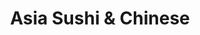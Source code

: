 ---
layout: place
title: "Asia Sushi & Chinese"
permalink: /new-jersey/hoboken/asia-sushi-chinese.html
stateAbbr: NJ
stateName: New Jersey
cityName: Hoboken
seo:
  name: "Asia Sushi & Chinese"
  type: Restaurant
  links: http://www.asiasushichinesenj.com/
description: "Counter-serve storefront with a long menu featuring standard Chinese eats, sushi & lunch specials. Asia Sushi & Chinese serves delicious sushi in Hoboken, New Jersey. Try fresh Japanese dishes for a great dining experience. Available for takeout, delivery, lunch, and dinner."
place_id: ChIJ0TXP6NhZwokRPsUPxsQkgwI
photos:
  - name: >-
      places/ChIJ0TXP6NhZwokRPsUPxsQkgwI/photos/AeeoHcJEZ-RBMel2rqzQ3EGMjrJw6DDbLcaTMI3a4GzDqLR04ROlGN6BQtSjQ3gj1vXStpvVVF6fjYQSCO4kESw7iDcRXm8ZQQ1jNkRUE7jgj5ja6SEXOLkXGIToDLGuHSIPGc2iO4fEfaUR8c_-Gki5iD7XTbrXIL8_jJDjKDgD_tPgnc5nhCcOaBpCMK8evk06p64eAXAWypvSAv1lS7CTLVerfY38GJCWlKZEdTJ79zW-Qa0rWUjnvmbdtWR2578fiqiOblBTn1kG9-x7M7Y6K4DBL_xBksmO9n4r5Z030OFtQbMGdKzOcBMkV-IomZ0G8qOM1HHsx6ViNQIG72SuHyV_QKV9jyYW9BuQT3ecm0gVo2vfJq1EEpIENUy5V-_3je41MfXwCIuOZXD-u_NtWEtWPckG7CqOwWBRKjFGR7duHc-R
    widthPx: 3024
    heightPx: 4032
    authorAttributions:
      - displayName: George Loaiza
        uri: https://maps.google.com/maps/contrib/110165577725151228759
        photoUri: >-
          https://lh3.googleusercontent.com/a-/ALV-UjWVzVqyxMVf_Zcx6y3xpCm_8sG0Y7ffDEH2ifIEDOjtSbPVVpXJxQ=s100-p-k-no-mo
    flagContentUri: >-
      https://www.google.com/local/imagery/report/?cb_client=maps_api_places.places_api&image_key=!1e10!2sCIHM0ogKEICAgIDut53DggE&hl=en-US
    googleMapsUri: >-
      https://www.google.com/maps/place//data=!3m4!1e2!3m2!1sCIHM0ogKEICAgIDut53DggE!2e10!4m2!3m1!1s0x89c259d8e8cf35d1:0x28324c4c60fc53e
  - name: >-
      places/ChIJ0TXP6NhZwokRPsUPxsQkgwI/photos/AeeoHcJzeYa85UBnophj9t42WZs4f7HEOknIDqMHz86_MHtfgADeqbk2ManQFgX6H2YARkVdZjReg6EY4R2dWG6uDL3JzB2o3EWQhfauPUTuMvcdcvme-lfOp05pmVJoKhyNudIfIMMgMqFhPG6a8TEyrZ0rh_xJzThwtmll5J1AKrtCUX9sW47-krSJbs_5PgQAmjtz0C3VirvisHoSpSmWMFz3X2Kpk0SkEQSXwP04Xvff_q3BtBCExqzrWPBTrd3meR9PFjBfnXnWFogx84RZlCKcbaWYnwsnfpRAp4vhJIhqaJ9NbkjEJ14-UEZHnNyj8L6eJUuzO4pRvYIibO7KrsJqgZrxmslpCDh-rio-6N1xCqFhbREzNzYOx7EoN04CT8N4kiRf5fsZ2cfG1jBMCFJpvj1s8DQd6_lY_QacEPgCtQ
    widthPx: 683
    heightPx: 1024
    authorAttributions:
      - displayName: Dave Cook
        uri: https://maps.google.com/maps/contrib/101523293730959956425
        photoUri: >-
          https://lh3.googleusercontent.com/a-/ALV-UjVQHYlOUgRCtKQuOep--oSk7hWZd00f1bPdZPjYDsDYs7kADjj2=s100-p-k-no-mo
    flagContentUri: >-
      https://www.google.com/local/imagery/report/?cb_client=maps_api_places.places_api&image_key=!1e10!2sCIHM0ogKEICAgIClrtykFw&hl=en-US
    googleMapsUri: >-
      https://www.google.com/maps/place//data=!3m4!1e2!3m2!1sCIHM0ogKEICAgIClrtykFw!2e10!4m2!3m1!1s0x89c259d8e8cf35d1:0x28324c4c60fc53e
  - name: >-
      places/ChIJ0TXP6NhZwokRPsUPxsQkgwI/photos/AeeoHcJDJ3rQHJUU2RWJHK6J2sbFXR4gujOnlwt-vrXZceZbDFm310LBVc1BR15UO8Wv_oHN3B_HqrIKc5Wt-I5ucRw0Vw6zhPIdIQlWg1pwxo2COuLRoLMaunqvpfytPgg-LdEOGk2T27y48tEupdeWepF8XBmnaz8dy-dd0U2s8zUKjDh5atnCFjlDKT6aSri95kjtrr0Kf1ZlpQoml5QqIKBwzpJpNTUIsosEjKricRrHpJ-N-z4mZ6rW2ttljg4ZsHq9q1fQdl-uG7widVkC8l47NwucSwDHjJTh0bahUPYlgvh_fe7fhgNIpZHlCMFNDe50ts-HiQ2xQKxMIwZRmVFVM-KIEdvdcMg2m-zA63ZgxLYWapHknlseUVKJwKH-Sc11Z9dkyiYlKKHp8AgkYIppOKmvG9VQTxEQo8_JN8NYYA
    widthPx: 3000
    heightPx: 4000
    authorAttributions:
      - displayName: Ren P
        uri: https://maps.google.com/maps/contrib/108409950672444884144
        photoUri: >-
          https://lh3.googleusercontent.com/a-/ALV-UjVPboGNjQ7FOXz2xsSvWUAWBYTemWcZGnt1SwZbD1U_dC72D2F4=s100-p-k-no-mo
    flagContentUri: >-
      https://www.google.com/local/imagery/report/?cb_client=maps_api_places.places_api&image_key=!1e10!2sCIHM0ogKEICAgICT-uj2dg&hl=en-US
    googleMapsUri: >-
      https://www.google.com/maps/place//data=!3m4!1e2!3m2!1sCIHM0ogKEICAgICT-uj2dg!2e10!4m2!3m1!1s0x89c259d8e8cf35d1:0x28324c4c60fc53e
  - name: >-
      places/ChIJ0TXP6NhZwokRPsUPxsQkgwI/photos/AeeoHcIShrHgYbqzGkYZql5cqxoNVlVSD3S-Hd_NqWjXOEkxHgFlr2MtrHxFyjlHS5W8rf_13DEs9dJM8ocl2se_OWGaYRvg4ahYindpbwamrhQCrrUEVjDyYVeczHy4TbvTM4tHEqL3rJE7vlhrBWioTGRB1bZ6AQnmcnP0dlOOVcXBrIsqT-39OAtxn4awQN0IVnWk0JUzX-wF_TqdlI203kl30CEDQxfCscxpik6II7XbLJIa2IV0tAI8CMiU1efnXnPu08Zk1U28zk46BeGuXO1Kq7OeqIVpI48T0CbtcfaZBitgLkO32xgjyMfCwBT0PV11dm9v_iKUBsaKWKXJYu-OfCwOBw720Smw-EoLvsTfjQkvng1itOtmQEosJkSVW2PQocI7QMhI18ZfojkYG5H8qtan8GyZR3gSWbLqs3I
    widthPx: 3024
    heightPx: 4032
    authorAttributions:
      - displayName: Francis Noonan
        uri: https://maps.google.com/maps/contrib/116343929379599644011
        photoUri: >-
          https://lh3.googleusercontent.com/a/ACg8ocL4AgbT9WyXEk7wWD4sks8wNV3-IHwyBYEpnA3IJzEsn6U1qQ=s100-p-k-no-mo
    flagContentUri: >-
      https://www.google.com/local/imagery/report/?cb_client=maps_api_places.places_api&image_key=!1e10!2sCIHM0ogKEICAgIC76u6MXQ&hl=en-US
    googleMapsUri: >-
      https://www.google.com/maps/place//data=!3m4!1e2!3m2!1sCIHM0ogKEICAgIC76u6MXQ!2e10!4m2!3m1!1s0x89c259d8e8cf35d1:0x28324c4c60fc53e
  - name: >-
      places/ChIJ0TXP6NhZwokRPsUPxsQkgwI/photos/AeeoHcKkQWmO4-IQIwI3Q2bl-W82YXzipwSEvoT2gz0Kf2lyV4zSZLgdfUeMxgEFJFfF7e1Ah8ZlqPYehhzQvPaS6JtlWWHG_rtTMgrY8YC1JoIFXr2uanxyDWR5KyP51TlZHkxOg0oH2SwGF1jO_su_sK5ANd_-lFHNDUHrVzp3sBxPbAHnFCEaYAnltRf68z6ZI2NN9cSXGfxuSQ2_D-neltwSEICz9y91WcD7KW_XPamB9bZcVtMU53AxZdbqG1rH2Lwk3UYWvRCPKl4YEnXAWRYym7Uol9zGCrxnfJQDM11ID2KaAmEvjz5Tol49Np7WrTEszp-UilQyPMkcn5D_SuSIhcwSQQG91EFtwxPFr1955uFvoTrrI1dEdo5r4zyAMY89Jz__NjkjMiqlTcF9Q0KH_XHJGbF2ryXDo37dEUyv_igy
    widthPx: 3024
    heightPx: 4032
    authorAttributions:
      - displayName: Daniela Vélez
        uri: https://maps.google.com/maps/contrib/113628772511124260509
        photoUri: >-
          https://lh3.googleusercontent.com/a/ACg8ocIQqa6LvOXWNfsANWS_Ybv9JYWkTTKgsY8ckfZ5kzi76ptz5e8=s100-p-k-no-mo
    flagContentUri: >-
      https://www.google.com/local/imagery/report/?cb_client=maps_api_places.places_api&image_key=!1e10!2sCIHM0ogKEICAgICZp46FxwE&hl=en-US
    googleMapsUri: >-
      https://www.google.com/maps/place//data=!3m4!1e2!3m2!1sCIHM0ogKEICAgICZp46FxwE!2e10!4m2!3m1!1s0x89c259d8e8cf35d1:0x28324c4c60fc53e
  - name: >-
      places/ChIJ0TXP6NhZwokRPsUPxsQkgwI/photos/AeeoHcL4aH9NjMSA3lbjLilZUw29alFn8uo64qjlRDCBd3x236Djp5eE_DXROznSUzo-I8W4Jlg9ySJOm2D9yZKcfpakG7X_GOkblJpB6cvJ9vjU3ilYJXEKYfToaU2k4l05aYZ2uETfClsaAG7EJJDaMFCzf-BcdXY98i2-bY-iQ713P-A2-X3lohpRiShTpsa00DfAOkIIzIXOjFeP7g7dgE3yZLZJbNxrautXGh4ts5OecjR8HWTd_lITE66sx6NAnlKOF10UnbvG_jqJxw-Sxo-ED6GmFMh-mLVR-hPdbdN4xzsBEEb7DHaFu9qTSFgnFryPPrJ6ONxPWXKYCz5iIcvoth3kgIL6MDLe1-T8nnu9KrdfL4g5vDGqVlCn0wobJK37BWvUmzs365UNhURoSaQJoILA5c0nl_a3-w
    widthPx: 3920
    heightPx: 2204
    authorAttributions:
      - displayName: Agustanhakri Bakri
        uri: https://maps.google.com/maps/contrib/106577228907850750045
        photoUri: >-
          https://lh3.googleusercontent.com/a-/ALV-UjUg68qo_JS8lcsOA2vMCsedk_2JXnmmvmHKWx8LuxZFk_tOgnvR=s100-p-k-no-mo
    flagContentUri: >-
      https://www.google.com/local/imagery/report/?cb_client=maps_api_places.places_api&image_key=!1e10!2sCIHM0ogKEICAgICEyqtW&hl=en-US
    googleMapsUri: >-
      https://www.google.com/maps/place//data=!3m4!1e2!3m2!1sCIHM0ogKEICAgICEyqtW!2e10!4m2!3m1!1s0x89c259d8e8cf35d1:0x28324c4c60fc53e
  - name: >-
      places/ChIJ0TXP6NhZwokRPsUPxsQkgwI/photos/AeeoHcLYf6RmiRm4euA54rQ6UkCYOh4YPkY1R_1v26YiI9XRCpjDCKRmGNnYev-_SwbJGtiXwxKHH3T8472zkKMCkAThe5XQmUGq6Fq2_IyapEy_J0t3FYxbLZ4Cw0NDEvcwVwUnClzPsgzbJ0tOS0W3ZrHN-sFbe0dex7AtbTs0y7VzihjcuPbnOhimGvYcVGqL8wZem8fSS3wMxOQxZ2OizuJw3qV50OIDXrhCLSuLkNNHY9f0GCDBB3xaTOZD3oQudQNuGJBydsi3bqWKXFO6pUOzxFRV81Yp6LJnfK2bUDRnF6cc7owNSUDr_hrACDrlTZ1av6kXUHLYZZNV0GlPPlr3IAzUsoVRvr9VYcssmSZ0Iy6MFb1liFG1kvZZvFAzjwpPhsfLqALWtlF90RAbTB1cxEkFP4RJF9vMC6G7Vg2qxp0
    widthPx: 1170
    heightPx: 2070
    authorAttributions:
      - displayName: Ariana Davarpanah
        uri: https://maps.google.com/maps/contrib/112846691229742924681
        photoUri: >-
          https://lh3.googleusercontent.com/a/ACg8ocKkgpTMpz1TZLeGxvF55ubkrPaLzl-XQM4p05tiFMBH4grxEA=s100-p-k-no-mo
    flagContentUri: >-
      https://www.google.com/local/imagery/report/?cb_client=maps_api_places.places_api&image_key=!1e10!2sCIHM0ogKEICAgICu6ZKGrAE&hl=en-US
    googleMapsUri: >-
      https://www.google.com/maps/place//data=!3m4!1e2!3m2!1sCIHM0ogKEICAgICu6ZKGrAE!2e10!4m2!3m1!1s0x89c259d8e8cf35d1:0x28324c4c60fc53e
  - name: >-
      places/ChIJ0TXP6NhZwokRPsUPxsQkgwI/photos/AeeoHcJsdHPO8_8_kxD7kprln7Xtvx1pMYt-mhuAo3NuaXNjFBN4HJG8CjXpS8ffNLRAQfLcIq4zCtIWjo4FOF45xSVqqECrExmMXtslhWrh5G59qXR2QdNYRtXvlATkLS4FvgP-ET1kDlKb36aw4RmgcvWyHdqTBaTHsCdOir9ty8aBWVzSnzI2sp1tIZd7Lqh6dM7M7ggBRJnOZwNTsLdIKcKn27s3IaAwvfELz-6TwOjKuK8SBdcB0i8_bWidTZr2yhX06O6IJTi3M9FxEipqoGk3ioVFp1VXAmJmdffpyvzWbRIiXVDv9_6Q1RIFVpIbL6IPNPnXHZnKy1_-2lqL0IwjMUvz80vSBanTQfc7jYo7gbH_5sYyWtLgqfuvgl3H4_KtnckfwTB8fj__29DyrMbe0CAHDjHSmHChqfeWILPWRSI
    widthPx: 3325
    heightPx: 2268
    authorAttributions:
      - displayName: Charles Kraybill
        uri: https://maps.google.com/maps/contrib/114297289068935610015
        photoUri: >-
          https://lh3.googleusercontent.com/a-/ALV-UjXCYYDEykfv2yPE593pwjA05XpQSXFAemtBeBhAoJlxBOjgQ5nfGQ=s100-p-k-no-mo
    flagContentUri: >-
      https://www.google.com/local/imagery/report/?cb_client=maps_api_places.places_api&image_key=!1e10!2sCIHM0ogKEICAgIDNmriY7wE&hl=en-US
    googleMapsUri: >-
      https://www.google.com/maps/place//data=!3m4!1e2!3m2!1sCIHM0ogKEICAgIDNmriY7wE!2e10!4m2!3m1!1s0x89c259d8e8cf35d1:0x28324c4c60fc53e
  - name: >-
      places/ChIJ0TXP6NhZwokRPsUPxsQkgwI/photos/AeeoHcKbF4t9PMILfmVfqJmmGx_wb6Aj_ugZLnuEpTDLULH6wQUwQNjau8yCahC5CFSafnPKyiggDsRjSPvIlXI46tR42QYOflldXQ4dDG1YtsLoQqnd2ACc7njuB1Z3NMb3PomPrMAyuUmgrIhibYhQl4p4--ryG-ocDl0m2_UNKJQ3JmdHUCh7cMn4Bbs9it1IviXonQ_xXyalvov2jkpgjWohcQUGwuc8UbpmhmUcU1DhzEPOqGy7xzC5qnDetddQ2FQWauhO09_ktGQmZ3__HXOs3t2PVwTd5xzNpI9mMGg7cw3ltvfuw9xNR17NkMY8Su32mqwKr5QoLmvnL6XgF244szVg0ClcZUEbuTqhO8SDzBqKUcszHStbB8PPGtvmXqvQYLhTgWQQyOUT_JeRmzjg7rcZGVnttjM8_RMEPGc
    widthPx: 3024
    heightPx: 4032
    authorAttributions:
      - displayName: moonthaha choudhury
        uri: https://maps.google.com/maps/contrib/106598833672432388498
        photoUri: >-
          https://lh3.googleusercontent.com/a/ACg8ocKkBl6jYicnZTIq4kQIzxNbelWXxFzFydnp7EzMEtor3LAFGnw=s100-p-k-no-mo
    flagContentUri: >-
      https://www.google.com/local/imagery/report/?cb_client=maps_api_places.places_api&image_key=!1e10!2sCIHM0ogKEICAgICWop-QbA&hl=en-US
    googleMapsUri: >-
      https://www.google.com/maps/place//data=!3m4!1e2!3m2!1sCIHM0ogKEICAgICWop-QbA!2e10!4m2!3m1!1s0x89c259d8e8cf35d1:0x28324c4c60fc53e
  - name: >-
      places/ChIJ0TXP6NhZwokRPsUPxsQkgwI/photos/AeeoHcKBDNmeRtPAn2WRmeyv1h9nkWhdJTtY8ECyNJzI3t_56uJ21oOGgVGjeAoWCkq7IjbPvmJE_HUi7QNOSzqW2s6GudaqJtzfFca-ZtxN5wjPG6VRJhwNEtEnQPfONt82MYI-QfPgRQ4vXm9hJJDgID-MgMUT9nM4RN_iZ3n-F-evlX64CqhC1149o9wXwzxVQifJJSE0PPgGZlWoVkpgNiM1Kh7KNyHS3k28w_uMrHQnyzZ6i2tL4QfjATU_spp_ucU0ezgQpW_FBG1FSLmTpwdyKIpOqWPvOp_HR0duqvxJPr-lry5TXltR1mXuk9XjT7filjh8eN31AqXDuevpH6mDEPaeDOFJqFZoBtX9zVTpuDmrfCuaoC-lmJpEdH6cB3EPgsPTz7l5426bvO6mxEeeqTyZtv8wLv8BTuoR6S2RbA
    widthPx: 3024
    heightPx: 4032
    authorAttributions:
      - displayName: Taylor Chausky
        uri: https://maps.google.com/maps/contrib/100522243084443659122
        photoUri: >-
          https://lh3.googleusercontent.com/a-/ALV-UjWb3wpnwiXdeHWXUEEW4arHrE2VRidPMZx5fFCS-xiB-CU-TxUktw=s100-p-k-no-mo
    flagContentUri: >-
      https://www.google.com/local/imagery/report/?cb_client=maps_api_places.places_api&image_key=!1e10!2sCIHM0ogKEICAgIDs2a3taA&hl=en-US
    googleMapsUri: >-
      https://www.google.com/maps/place//data=!3m4!1e2!3m2!1sCIHM0ogKEICAgIDs2a3taA!2e10!4m2!3m1!1s0x89c259d8e8cf35d1:0x28324c4c60fc53e
address: '926 Washington St #5106, Hoboken, NJ 07030, USA'
street: '926 Washington St #5106'
city: Hoboken
state: NJ
zip: '07030'
country: USA
neighborhood: null
latitude: '40.748160'
longitude: '-74.027925'
accessibility_options: null
business_status: OPERATIONAL
name: Asia Sushi & Chinese
google_maps_links:
  directionsUri: >-
    https://www.google.com/maps/dir//''/data=!4m7!4m6!1m1!4e2!1m2!1m1!1s0x89c259d8e8cf35d1:0x28324c4c60fc53e!3e0
  placeUri: https://maps.google.com/?cid=181028837580064062
  writeAReviewUri: >-
    https://www.google.com/maps/place//data=!4m3!3m2!1s0x89c259d8e8cf35d1:0x28324c4c60fc53e!12e1
  reviewsUri: >-
    https://www.google.com/maps/place//data=!4m4!3m3!1s0x89c259d8e8cf35d1:0x28324c4c60fc53e!9m1!1b1
  photosUri: >-
    https://www.google.com/maps/place//data=!4m3!3m2!1s0x89c259d8e8cf35d1:0x28324c4c60fc53e!10e5
primary_type: Asian Restaurant
opening_hours:
  regular: null
  current: null
secondary_opening_hours:
  regular:
    weekdayDescriptions: null
    type: null
  current:
    weekdayDescriptions: null
    type: null
phone: (201) 792-9660
price_level: PRICE_LEVEL_INEXPENSIVE
price_range: $10 &ndash; $20
rating: '3.9'
rating_count: 0
website: http://www.asiasushichinesenj.com/
reviews:
  - name: >-
      places/ChIJ0TXP6NhZwokRPsUPxsQkgwI/reviews/ChZDSUhNMG9nS0VJQ0FnTUN3cktHMFpREAE
    relativePublishTimeDescription: 3 weeks ago
    rating: 1
    text:
      text: >-
        I ordered boneless spare ribs with shrimp fried rice. They told me the
        price was about 15 bucks. Figured there was a mistake. I asked if it was
        a large boneless spare rib with a large pork fried rice. The lady over
        the phone said no. That's for a combination. I responded. I'm trying to
        feed a couple of people. I need something bigger. Can you please give me
        a LARGE boneless spare rib and a LARGE pork fried rice. total came out
        to about $21. I show up to the store.pay for everything & when I grab
        the bag it feels kind of light so I open it up. I look inside and I see
        this small little container of boneless spare ribs which is not even
        enough to feed one person. Walked back to the counter and asked her if
        this is a mistake ? I ordered large boneless spare ribs and this looks
        like a small the lady responds. We only sell one size. And it looks like
        that size is small. I got so upset. I asked her if your size was small
        and you knew I asked for a large over the phone. Why didn't you tell me
        that you only sold one size and that size is super small. She had no
        response just shrugged her shoulders. I wanted to throw the food in her
        face. I will not be going back to this place ever again. On top of that
        the rice absolutely sucked
      languageCode: en
    originalText:
      text: >-
        I ordered boneless spare ribs with shrimp fried rice. They told me the
        price was about 15 bucks. Figured there was a mistake. I asked if it was
        a large boneless spare rib with a large pork fried rice. The lady over
        the phone said no. That's for a combination. I responded. I'm trying to
        feed a couple of people. I need something bigger. Can you please give me
        a LARGE boneless spare rib and a LARGE pork fried rice. total came out
        to about $21. I show up to the store.pay for everything & when I grab
        the bag it feels kind of light so I open it up. I look inside and I see
        this small little container of boneless spare ribs which is not even
        enough to feed one person. Walked back to the counter and asked her if
        this is a mistake ? I ordered large boneless spare ribs and this looks
        like a small the lady responds. We only sell one size. And it looks like
        that size is small. I got so upset. I asked her if your size was small
        and you knew I asked for a large over the phone. Why didn't you tell me
        that you only sold one size and that size is super small. She had no
        response just shrugged her shoulders. I wanted to throw the food in her
        face. I will not be going back to this place ever again. On top of that
        the rice absolutely sucked
      languageCode: en
    authorAttribution:
      displayName: Steven Calcano
      uri: https://www.google.com/maps/contrib/115217618067417532455/reviews
      photoUri: >-
        https://lh3.googleusercontent.com/a-/ALV-UjWxKwpJbpqO3w-JcWmQUnbP9O3LVIIL58NFYHSHuDCYwY7-IovgLA=s128-c0x00000000-cc-rp-mo-ba3
    publishTime: '2025-03-17T04:20:36.764700Z'
    flagContentUri: >-
      https://www.google.com/local/review/rap/report?postId=ChZDSUhNMG9nS0VJQ0FnTUN3cktHMFpREAE&d=17924085&t=1
    googleMapsUri: >-
      https://www.google.com/maps/reviews/data=!4m6!14m5!1m4!2m3!1sChZDSUhNMG9nS0VJQ0FnTUN3cktHMFpREAE!2m1!1s0x89c259d8e8cf35d1:0x28324c4c60fc53e
  - name: >-
      places/ChIJ0TXP6NhZwokRPsUPxsQkgwI/reviews/ChZDSUhNMG9nS0VJQ0FnSUNacDQ2RkJ3EAE
    relativePublishTimeDescription: a year ago
    rating: 4
    text:
      text: >-
        I really liked my food and the service, I ordered the diet orange
        chicken lunch, and it was ready very fast. The prices are affordable.
        The place is small and a little dark but in my opinion it is very
        comfortable. Thank you 😊
      languageCode: en
    originalText:
      text: >-
        I really liked my food and the service, I ordered the diet orange
        chicken lunch, and it was ready very fast. The prices are affordable.
        The place is small and a little dark but in my opinion it is very
        comfortable. Thank you 😊
      languageCode: en
    authorAttribution:
      displayName: Daniela Vélez
      uri: https://www.google.com/maps/contrib/113628772511124260509/reviews
      photoUri: >-
        https://lh3.googleusercontent.com/a/ACg8ocIQqa6LvOXWNfsANWS_Ybv9JYWkTTKgsY8ckfZ5kzi76ptz5e8=s128-c0x00000000-cc-rp-mo-ba3
    publishTime: '2023-09-19T16:32:02.609739Z'
    flagContentUri: >-
      https://www.google.com/local/review/rap/report?postId=ChZDSUhNMG9nS0VJQ0FnSUNacDQ2RkJ3EAE&d=17924085&t=1
    googleMapsUri: >-
      https://www.google.com/maps/reviews/data=!4m6!14m5!1m4!2m3!1sChZDSUhNMG9nS0VJQ0FnSUNacDQ2RkJ3EAE!2m1!1s0x89c259d8e8cf35d1:0x28324c4c60fc53e
  - name: >-
      places/ChIJ0TXP6NhZwokRPsUPxsQkgwI/reviews/ChZDSUhNMG9nS0VJQ0FnSUR2X05DaFhnEAE
    relativePublishTimeDescription: 3 months ago
    rating: 2
    text:
      text: >-
        after many years of eating here I suffered the worst food poisoning of
        my life, I’m still recovering from it unfortunately, I never had issues
        with the place but this was unacceptable. I had the tofu general and
        cucumber roll. Eat at your own risk
      languageCode: en
    originalText:
      text: >-
        after many years of eating here I suffered the worst food poisoning of
        my life, I’m still recovering from it unfortunately, I never had issues
        with the place but this was unacceptable. I had the tofu general and
        cucumber roll. Eat at your own risk
      languageCode: en
    authorAttribution:
      displayName: Angel Berrios
      uri: https://www.google.com/maps/contrib/107941048670756061961/reviews
      photoUri: >-
        https://lh3.googleusercontent.com/a/ACg8ocKsIYWC64lF2NgMttfM-s1RGZPb-4Q1UN194pvjjWjHGnRSZw=s128-c0x00000000-cc-rp-mo
    publishTime: '2024-12-18T16:02:56.570695Z'
    flagContentUri: >-
      https://www.google.com/local/review/rap/report?postId=ChZDSUhNMG9nS0VJQ0FnSUR2X05DaFhnEAE&d=17924085&t=1
    googleMapsUri: >-
      https://www.google.com/maps/reviews/data=!4m6!14m5!1m4!2m3!1sChZDSUhNMG9nS0VJQ0FnSUR2X05DaFhnEAE!2m1!1s0x89c259d8e8cf35d1:0x28324c4c60fc53e
  - name: >-
      places/ChIJ0TXP6NhZwokRPsUPxsQkgwI/reviews/ChdDSUhNMG9nS0VJQ0FnSUM3NnU2TTdRRRAB
    relativePublishTimeDescription: 8 months ago
    rating: 2
    text:
      text: >-
        I ordered the Penang curry. It is not made with coconut milk and is
        quite oily. It also come with peppers and eggplant. When I inquired
        about a possible mistake, they sounded confused and confirmed the
        ingredients. I would not recommend this meal if you are expecting Penang
        curry.
      languageCode: en
    originalText:
      text: >-
        I ordered the Penang curry. It is not made with coconut milk and is
        quite oily. It also come with peppers and eggplant. When I inquired
        about a possible mistake, they sounded confused and confirmed the
        ingredients. I would not recommend this meal if you are expecting Penang
        curry.
      languageCode: en
    authorAttribution:
      displayName: Francis Noonan
      uri: https://www.google.com/maps/contrib/116343929379599644011/reviews
      photoUri: >-
        https://lh3.googleusercontent.com/a/ACg8ocL4AgbT9WyXEk7wWD4sks8wNV3-IHwyBYEpnA3IJzEsn6U1qQ=s128-c0x00000000-cc-rp-mo
    publishTime: '2024-08-14T21:33:18.223335Z'
    flagContentUri: >-
      https://www.google.com/local/review/rap/report?postId=ChdDSUhNMG9nS0VJQ0FnSUM3NnU2TTdRRRAB&d=17924085&t=1
    googleMapsUri: >-
      https://www.google.com/maps/reviews/data=!4m6!14m5!1m4!2m3!1sChdDSUhNMG9nS0VJQ0FnSUM3NnU2TTdRRRAB!2m1!1s0x89c259d8e8cf35d1:0x28324c4c60fc53e
  - name: >-
      places/ChIJ0TXP6NhZwokRPsUPxsQkgwI/reviews/ChdDSUhNMG9nS0VJQ0FnSUNlNGRTbnlnRRAB
    relativePublishTimeDescription: 2 years ago
    rating: 5
    text:
      text: >-
        I"ve been to Singapore many times. In America it is really hard to find
        food that tastes like the food you get in Singapore. Im not saying
        everything on the menu is authenticly Asian but the Singapore noodles
        taste like the dish you'd get at any food court or market in my favorite
        benevolent dictatorship. Also the sushi is good and the people are
        really nice.
      languageCode: en
    originalText:
      text: >-
        I"ve been to Singapore many times. In America it is really hard to find
        food that tastes like the food you get in Singapore. Im not saying
        everything on the menu is authenticly Asian but the Singapore noodles
        taste like the dish you'd get at any food court or market in my favorite
        benevolent dictatorship. Also the sushi is good and the people are
        really nice.
      languageCode: en
    authorAttribution:
      displayName: Jason Patrick Voegele
      uri: https://www.google.com/maps/contrib/118116739406805511759/reviews
      photoUri: >-
        https://lh3.googleusercontent.com/a-/ALV-UjVOmM9OV5FdvDymKMOjhUboNvFDujERhFPEfaot4VWigi-xpqM=s128-c0x00000000-cc-rp-mo-ba4
    publishTime: '2023-01-09T01:11:39.011968Z'
    flagContentUri: >-
      https://www.google.com/local/review/rap/report?postId=ChdDSUhNMG9nS0VJQ0FnSUNlNGRTbnlnRRAB&d=17924085&t=1
    googleMapsUri: >-
      https://www.google.com/maps/reviews/data=!4m6!14m5!1m4!2m3!1sChdDSUhNMG9nS0VJQ0FnSUNlNGRTbnlnRRAB!2m1!1s0x89c259d8e8cf35d1:0x28324c4c60fc53e
parking_options:
  valetParking: false
payment_options:
  acceptsCreditCards: true
  acceptsDebitCards: true
  acceptsCashOnly: false
  acceptsNfc: true
allow_dogs: null
curbside_pickup: null
delivery: true
dine_in: true
good_for_children: true
good_for_groups: null
good_for_sports: false
live_music: false
menu_for_children: false
outdoor_seating: false
reservable: true
restroom: null
serves_beer: false
serves_breakfast: false
serves_brunch: false
serves_cocktails: false
serves_coffee: false
serves_dinner: true
serves_dessert: null
serves_lunch: true
serves_vegetarian_food: true
serves_wine: false
takeout: true
update_category: essentials
summary: >-
  Counter-serve storefront with a long menu featuring standard Chinese eats,
  sushi & lunch specials.

---